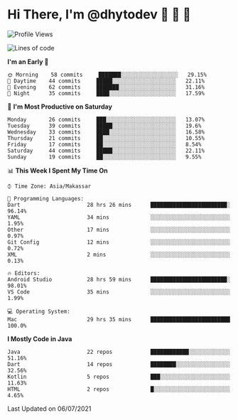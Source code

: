 # Hi There, I'm @dhytodev 👋 👋 👋

<!--
**DhytoDev/dhytodev** is a ✨ _special_ ✨ repository because its `README.md` (this file) appears on your GitHub profile.

Here are some ideas to get you started:

- 🔭 I’m currently working on ...
- 🌱 I’m currently learning ...
- 👯 I’m looking to collaborate on ...
- 🤔 I’m looking for help with ...
- 💬 Ask me about ...
- 📫 How to reach me: ...
- 😄 Pronouns: ...
- ⚡ Fun fact: ...
-->

<!--START_SECTION:waka-->
![Profile Views](http://img.shields.io/badge/Profile%20Views-7-blue)

![Lines of code](https://img.shields.io/badge/From%20Hello%20World%20I%27ve%20Written-277110%20lines%20of%20code-blue)

**I'm an Early 🐤** 

```text
🌞 Morning    58 commits     ███████░░░░░░░░░░░░░░░░░░   29.15% 
🌆 Daytime    44 commits     █████░░░░░░░░░░░░░░░░░░░░   22.11% 
🌃 Evening    62 commits     ███████░░░░░░░░░░░░░░░░░░   31.16% 
🌙 Night      35 commits     ████░░░░░░░░░░░░░░░░░░░░░   17.59%

```
📅 **I'm Most Productive on Saturday** 

```text
Monday       26 commits     ███░░░░░░░░░░░░░░░░░░░░░░   13.07% 
Tuesday      39 commits     █████░░░░░░░░░░░░░░░░░░░░   19.6% 
Wednesday    33 commits     ████░░░░░░░░░░░░░░░░░░░░░   16.58% 
Thursday     21 commits     ██░░░░░░░░░░░░░░░░░░░░░░░   10.55% 
Friday       17 commits     ██░░░░░░░░░░░░░░░░░░░░░░░   8.54% 
Saturday     44 commits     █████░░░░░░░░░░░░░░░░░░░░   22.11% 
Sunday       19 commits     ██░░░░░░░░░░░░░░░░░░░░░░░   9.55%

```


📊 **This Week I Spent My Time On** 

```text
⌚︎ Time Zone: Asia/Makassar

💬 Programming Languages: 
Dart                     28 hrs 26 mins      ████████████████████████░   96.14% 
YAML                     34 mins             ░░░░░░░░░░░░░░░░░░░░░░░░░   1.95% 
Other                    17 mins             ░░░░░░░░░░░░░░░░░░░░░░░░░   0.97% 
Git Config               12 mins             ░░░░░░░░░░░░░░░░░░░░░░░░░   0.72% 
XML                      2 mins              ░░░░░░░░░░░░░░░░░░░░░░░░░   0.13%

🔥 Editors: 
Android Studio           28 hrs 59 mins      ████████████████████████░   98.01% 
VS Code                  35 mins             ░░░░░░░░░░░░░░░░░░░░░░░░░   1.99%

💻 Operating System: 
Mac                      29 hrs 35 mins      █████████████████████████   100.0%

```

**I Mostly Code in Java** 

```text
Java                     22 repos            ████████████░░░░░░░░░░░░░   51.16% 
Dart                     14 repos            ████████░░░░░░░░░░░░░░░░░   32.56% 
Kotlin                   5 repos             ███░░░░░░░░░░░░░░░░░░░░░░   11.63% 
HTML                     2 repos             █░░░░░░░░░░░░░░░░░░░░░░░░   4.65%

```



 Last Updated on 06/07/2021
<!--END_SECTION:waka-->
